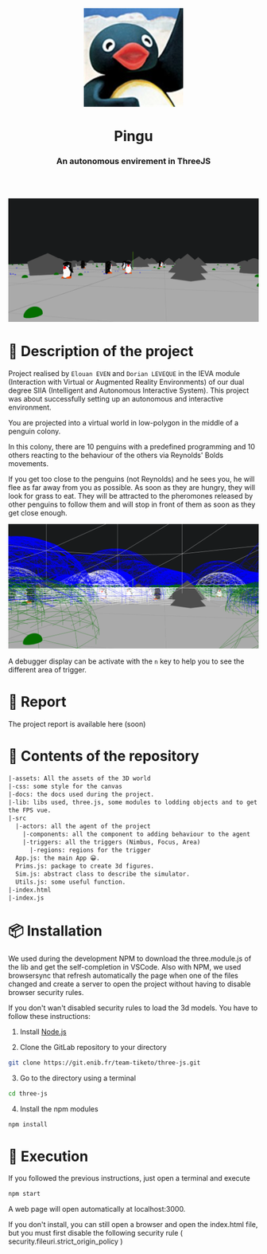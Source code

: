 <div align="center">
  <img src="assets/pingu-face.png" alt="drawing" width="200px;"/>
  <h1><b>Pingu</b></h1>
  <h3>An autonomous envirement in ThreeJS</h3>
</div>

</br></br>

![alt text](assets/Screenshot.png)

# 📝 Description of the project

Project realised by `Elouan EVEN` and `Dorian LEVEQUE` in the IEVA module (Interaction with Virtual or Augmented Reality Environments) of our dual degree SIIA (Intelligent and Autonomous Interactive System).
This project was about successfully setting up an autonomous and interactive environment.

You are projected into a virtual world in low-polygon in the middle of a penguin colony. 

In this colony, there are 10 penguins with a predefined programming and 10 others reacting to the behaviour of the others via Reynolds' Bolds movements. 

If you get too close to the penguins (not Reynolds) and he sees you, he will flee as far away from you as possible. 
As soon as they are hungry, they will look for grass to eat.
They will be attracted to the pheromones released by other penguins to follow them and will stop in front of them as soon as they get close enough. 

![alt text](assets/Screenshot1.png)

A debugger display can be activate with the `n` key to help you to see the different area of trigger.

# 📕 Report
The project report is available here (soon)

# 📂 Contents of the repository

    |-assets: All the assets of the 3D world
    |-css: some style for the canvas
    |-docs: the docs used during the project.
    |-lib: libs used, three.js, some modules to lodding objects and to get the FPS vue.
    |-src
      |-actors: all the agent of the project
        |-components: all the component to adding behaviour to the agent
        |-triggers: all the triggers (Nimbus, Focus, Area)
          |-regions: regions for the trigger
      App.js: the main App 😀.
      Prims.js: package to create 3d figures.
      Sim.js: abstract class to describe the simulator.
      Utils.js: some useful function.
    |-index.html 
    |-index.js

# 📦 Installation

We used during the development NPM to download the three.module.js of the lib and get the self-completion in VSCode. 
Also with NPM, we used browsersync that refresh automatically the page when one of the files changed and create a server to open the project without having to disable browser security rules.

If you don't wan't disabled security rules to load the 3d models. You have to follow these instructions:

1. Install [Node.js](https://nodejs.org/en/download/)

2. Clone the GitLab repository to your directory
```bash
git clone https://git.enib.fr/team-tiketo/three-js.git
```

3. Go to the directory using a terminal
```bash
cd three-js
```

4. Install the npm modules
```bash
npm install
```

# 📜 Execution

If you followed the previous instructions, just open a terminal and execute

```bash
npm start
```
A web page will open automatically at localhost:3000.

If you don't install, you can still open a browser and open the index.html file, but you must first disable the following security rule ( security.fileuri.strict_origin_policy )
